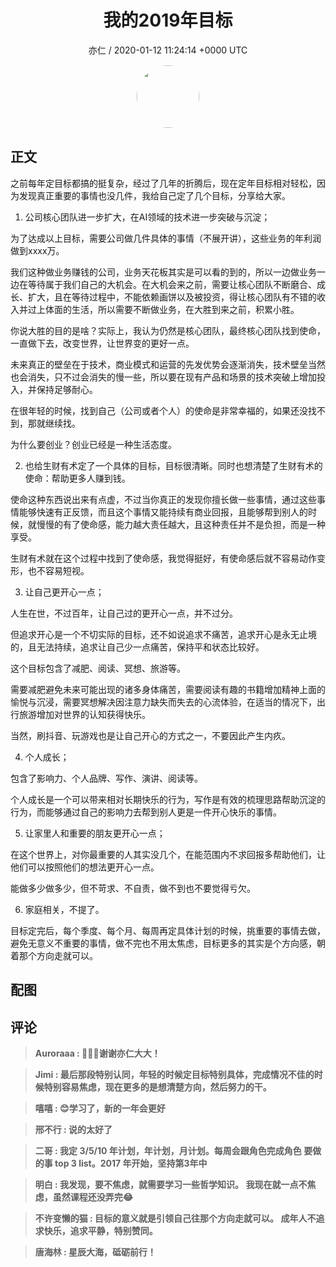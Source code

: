 <h1 align="center">我的2019年目标</h1>
<p align="center">
    <a>亦仁 / 2020-01-12 11:24:14 &#43;0000 UTC</a>
</p>

<div align="center">
    <img src="https://images.zsxq.com/Fn3NQqCN8nuGF86yZPXSbEsl0mb3?e=1590940799&amp;token=kIxbL07-8jAj8w1n4s9zv64FuZZNEATmlU_Vm6zD:pfbNc8W3hS0oYG_hyXXh_rHMHuc=" width="100" height="100" style="border:1px solid;border-radius:50%; color:#ffffff"/>
</div>

## 正文

<div>
之前每年定目标都搞的挺复杂，经过了几年的折腾后，现在定年目标相对轻松，因为发现真正重要的事情也没几件，我给自己定了几个目标，分享给大家。

1. 公司核心团队进一步扩大，在AI领域的技术进一步突破与沉淀；

为了达成以上目标，需要公司做几件具体的事情（不展开讲），这些业务的年利润做到xxxx万。

我们这种做业务赚钱的公司，业务天花板其实是可以看的到的，所以一边做业务一边在等待属于我们自己的大机会。在大机会来之前，需要让核心团队不断磨合、成长、扩大，且在等待过程中，不能依赖画饼以及被投资，得让核心团队有不错的收入并过上体面的生活，所以需要不断做业务，在大胜到来之前，积累小胜。

你说大胜的目的是啥？实际上，我认为仍然是核心团队，最终核心团队找到使命，一直做下去，改变世界，让世界变的更好一点。

未来真正的壁垒在于技术，商业模式和运营的先发优势会逐渐消失，技术壁垒当然也会消失，只不过会消失的慢一些，所以要在现有产品和场景的技术突破上增加投入，并保持足够耐心。

在很年轻的时候，找到自己（公司或者个人）的使命是非常幸福的，如果还没找不到，那就继续找。

为什么要创业？创业已经是一种生活态度。

2. 也给生财有术定了一个具体的目标，目标很清晰。同时也想清楚了生财有术的使命：帮助更多人赚到钱。

使命这种东西说出来有点虚，不过当你真正的发现你擅长做一些事情，通过这些事情能够快速有正反馈，而且这个事情又能持续有商业回报，且能够帮到别人的时候，就慢慢的有了使命感，能力越大责任越大，且这种责任并不是负担，而是一种享受。

生财有术就在这个过程中找到了使命感，我觉得挺好，有使命感后就不容易动作变形，也不容易短视。

3. 让自己更开心一点；

人生在世，不过百年，让自己过的更开心一点，并不过分。

但追求开心是一个不切实际的目标，还不如说追求不痛苦，追求开心是永无止境的，且无法持续，追求让自己少一点痛苦，保持平和状态比较好。

这个目标包含了减肥、阅读、冥想、旅游等。

需要减肥避免未来可能出现的诸多身体痛苦，需要阅读有趣的书籍增加精神上面的愉悦与沉浸，需要冥想解决因注意力缺失而失去的心流体验，在适当的情况下，出行旅游增加对世界的认知获得快乐。

当然，刷抖音、玩游戏也是让自己开心的方式之一，不要因此产生内疚。

4. 个人成长；

包含了影响力、个人品牌、写作、演讲、阅读等。

个人成长是一个可以带来相对长期快乐的行为，写作是有效的梳理思路帮助沉淀的行为，而能够通过自己的影响力去帮到别人更是一件开心快乐的事情。

5. 让家里人和重要的朋友更开心一点；

在这个世界上，对你最重要的人其实没几个，在能范围内不求回报多帮助他们，让他们可以按照他们的想法更开心一点。

能做多少做多少，但不苛求、不自责，做不到也不要觉得亏欠。

6. 家庭相关，不提了。


目标定完后，每个季度、每个月、每周再定具体计划的时候，挑重要的事情去做，避免无意义不重要的事情，做不完也不用太焦虑，目标更多的其实是个方向感，朝着那个方向走就可以。
</div>

## 配图
<div class="image" align="center">

</div>

## 评论

<div align="left">
<div>

<blockquote >
<span> <strong>Auroraaa : 💖💖💖谢谢亦仁大大！ </strong></span>
</blockquote>

<blockquote >
<span> <strong>Jimi : 最后那段特别认同，年轻的时候定目标特别具体，完成情况不佳的时候特别容易焦虑，现在更多的是想清楚方向，然后努力的干。 </strong></span>
</blockquote>

<blockquote >
<span> <strong>嘻嘻 : 😊学习了，新的一年会更好 </strong></span>
</blockquote>

<blockquote >
<span> <strong>邢不行 : 说的太好了 </strong></span>
</blockquote>

<blockquote >
<span> <strong>二哥 : 我定 3/5/10 年计划，年计划，月计划。每周会跟角色完成角色 要做的事 top 3 list。2017 年开始，坚持第3年中 </strong></span>
</blockquote>

<blockquote >
<span> <strong>明白 : 我发现，要不焦虑，就需要学习一些哲学知识。
我现在就一点不焦虑，虽然课程还没弄完😂 </strong></span>
</blockquote>

<blockquote >
<span> <strong>不许变懒的猫 : 目标的意义就是引领自己往那个方向走就可以。
成年人不追求快乐，追求平静，特别赞同。 </strong></span>
</blockquote>

<blockquote >
<span> <strong>唐海林 : 星辰大海，砥砺前行！ </strong></span>
</blockquote>

</div>
</div>